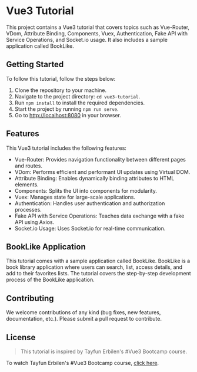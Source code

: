 # Vue3 Tutorial

This project contains a Vue3 tutorial that covers topics such as Vue-Router, VDom, Attribute Binding, Components, Vuex, Authentication, Fake API with Service Operations, and Socket.io usage. It also includes a sample application called BookLike.


## Getting Started

To follow this tutorial, follow the steps below:

1. Clone the repository to your machine.
2. Navigate to the project directory: `cd vue3-tutorial`.
3. Run `npm install` to install the required dependencies.
4. Start the project by running `npm run serve`.
5. Go to [http://localhost:8080](http://localhost:8080) in your browser.

## Features

This Vue3 tutorial includes the following features:

- Vue-Router: Provides navigation functionality between different pages and routes.
- VDom: Performs efficient and performant UI updates using Virtual DOM.
- Attribute Binding: Enables dynamically binding attributes to HTML elements.
- Components: Splits the UI into components for modularity.
- Vuex: Manages state for large-scale applications.
- Authentication: Handles user authentication and authorization processes.
- Fake API with Service Operations: Teaches data exchange with a fake API using Axios.
- Socket.io Usage: Uses Socket.io for real-time communication.

## BookLike Application

This tutorial comes with a sample application called BookLike. BookLike is a book library application where users can search, list, access details, and add to their favorites lists. The tutorial covers the step-by-step development process of the BookLike application.

## Contributing

We welcome contributions of any kind (bug fixes, new features, documentation, etc.). Please submit a pull request to contribute.

## License

> This tutorial is inspired by Tayfun Erbilen's #Vue3 Bootcamp course.

To watch Tayfun Erbilen's #Vue3 Bootcamp course, [click here](https://www.example.com/vue3-bootcamp).
